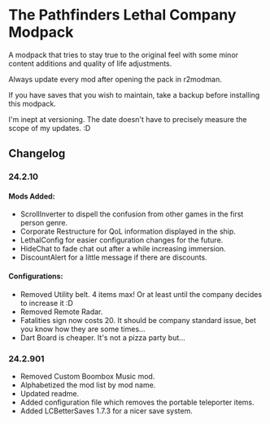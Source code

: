 # The Pathfinders Lethal Company Modpack
 A modpack that tries to stay true to the original feel with some minor content additions and quality of life adjustments.
 
 Always update every mod after opening the pack in r2modman.
 
 If you have saves that you wish to maintain, take a backup before installing this modpack.
 
 I'm inept at versioning. The date doesn't have to precisely measure the scope of my updates. :D 
 
## Changelog
### 24.2.10
#### Mods Added:
- ScrollInverter to dispell the confusion from other games in the first person genre.
- Corporate Restructure for QoL information displayed in the ship.
- LethalConfig for easier configuration changes for the future.
- HideChat to fade chat out after a while increasing immersion.
- DiscountAlert for a little message if there are discounts.

#### Configurations:
- Removed Utility belt. 4 items max! Or at least until the company decides to increase it :D
- Removed Remote Radar.
- Fatalities sign now costs 20. It should be company standard issue, bet you know how they are some times...
- Dart Board is cheaper. It's not a pizza party but...

### 24.2.901
- Removed Custom Boombox Music mod.
- Alphabetized the mod list by mod name.
- Updated readme.
- Added configuration file which removes the portable teleporter items.
- Added LCBetterSaves 1.7.3 for a nicer save system.